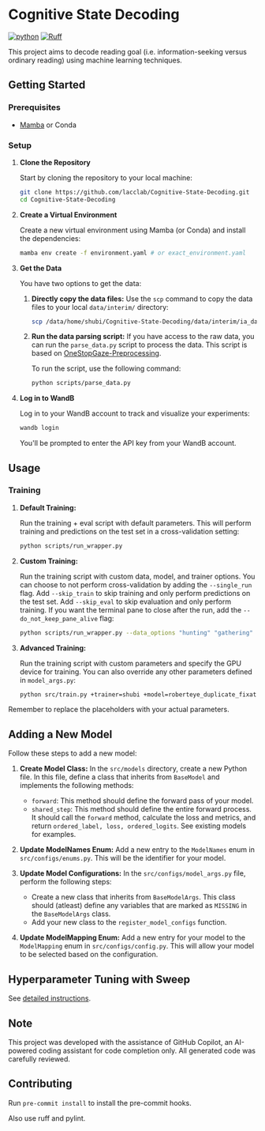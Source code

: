 # Cognitive State Decoding

[![python](https://img.shields.io/badge/Python-3.12-3776AB.svg?style=flat&logo=python&logoColor=white)](https://www.python.org)
[![Ruff](https://github.com/lacclab/Cognitive-State-Decoding/actions/workflows/ruff.yml/badge.svg?branch=main)](https://github.com/lacclab/Cognitive-State-Decoding/actions/workflows/ruff.yml)

This project aims to decode reading goal (i.e. information-seeking versus ordinary reading) using machine learning techniques.
## Getting Started

### Prerequisites

- [Mamba](https://github.com/conda-forge/miniforge#mambaforge) or Conda

### Setup

1. **Clone the Repository**

    Start by cloning the repository to your local machine:

    ```bash
    git clone https://github.com/lacclab/Cognitive-State-Decoding.git
    cd Cognitive-State-Decoding
    ```

2. **Create a Virtual Environment**

    Create a new virtual environment using Mamba (or Conda) and install the dependencies:

    ```bash
    mamba env create -f environment.yaml # or exact_environment.yaml
    ```

3. **Get the Data**

    You have two options to get the data:

    1. **Directly copy the data files:**
    Use the `scp` command to copy the data files to your local `data/interim/` directory:

        ```bash
        scp /data/home/shubi/Cognitive-State-Decoding/data/interim/ia_data_enriched_360_260124.csv /data/home/shubi/Cognitive-State-Decoding/data/interim/fixation_data_enriched_360_260124.csv data/interim/
        ```

    2. **Run the data parsing script:**
    If you have access to the raw data, you can run the `parse_data.py` script to process the data.
    This script is based on [OneStopGaze-Preprocessing](https://github.com/lacclab/OneStopGaze-Preprocessing).

        To run the script, use the following command:

        ```bash
        python scripts/parse_data.py
        ```

4. **Log in to WandB**

    Log in to your WandB account to track and visualize your experiments:

    ```bash
    wandb login
    ```

    You'll be prompted to enter the API key from your WandB account.

## Usage

### Training

1. **Default Training:**

    Run the training + eval script with default parameters. This will perform training and predictions on the test set in a cross-validation setting:

    ```bash
    python scripts/run_wrapper.py
    ```

2. **Custom Training:**

    Run the training script with custom data, model, and trainer options. You can choose to not perform cross-validation by adding the `--single_run` flag.
    Add `--skip_train` to skip training and only perform predictions on the test set. Add `--skip_eval` to skip evaluation and only perform training.
    If you want the terminal pane to close after the run, add the `--do_not_keep_pane_alive` flag:

    ```bash
    python scripts/run_wrapper.py --data_options "hunting" "gathering" --model_options "roberteye_duplicate_fixation" --trainer "shubi"
    ```

3. **Advanced Training:**

    Run the training script with custom parameters and specify the GPU device for training. You can also override any other parameters defined in `model_args.py`:

    ```bash
    python src/train.py +trainer=shubi +model=roberteye_duplicate_fixation +data=hunting trainer.devices=[1] # and any other overrides
    ```

Remember to replace the placeholders with your actual parameters.

## Adding a New Model

Follow these steps to add a new model:

1. **Create Model Class:** In the `src/models` directory, create a new Python file. In this file, define a class that inherits from `BaseModel` and implements the following methods:
    - `forward`: This method should define the forward pass of your model.
    - `shared_step`: This method should define the entire forward process. It should call the `forward` method, calculate the loss and metrics, and return `ordered_label, loss, ordered_logits`. See existing models for examples.

2. **Update ModelNames Enum:** Add a new entry to the `ModelNames` enum in `src/configs/enums.py`. This will be the identifier for your model.

3. **Update Model Configurations:** In the `src/configs/model_args.py` file, perform the following steps:
    - Create a new class that inherits from `BaseModelArgs`. This class should (atleast) define any variables that are marked as `MISSING` in the `BaseModelArgs` class.
    - Add your new class to the `register_model_configs` function.

4. **Update ModelMapping Enum:** Add a new entry for your model to the `ModelMapping` enum in `src/configs/config.py`. This will allow your model to be selected based on the configuration.

## Hyperparameter Tuning with Sweep


See [detailed instructions](lacclab/Cognitive-State-Decoding/scripts/SWEEPS_README.md).

## Note

This project was developed with the assistance of GitHub Copilot, an AI-powered coding assistant for code completion only. All generated code was carefully reviewed.

## Contributing

Run `pre-commit install` to install the pre-commit hooks.

Also use ruff and pylint.
